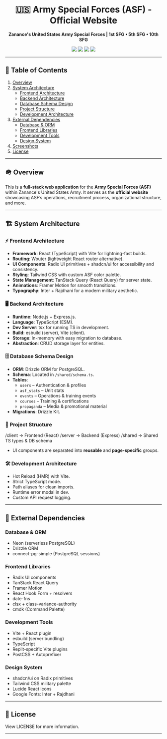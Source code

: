 <!-- Banner (soon) -->
<p align="center">
  <img src="" alt="" />
</p>

<h1 align="center">🇺🇸 Army Special Forces (ASF) - Official Website</h1>

<p align="center">
  <b>Zanance's United States Army Special Forces | 1st SFG • 5th SFG • 10th SFG</b>
</p>

<p align="center">
  <img src="https://img.shields.io/badge/Frontend-React%20%2B%20Vite-white?style=for-the-badge&logo=react" />
  <img src="https://img.shields.io/badge/Backend-Node.js%20%2B%20Express-gray?style=for-the-badge&logo=node.js" />
  <img src="https://img.shields.io/badge/Database-PostgreSQL-black?style=for-the-badge&logo=postgresql" />
  <img src="https://img.shields.io/badge/Style-TailwindCSS-lightgray?style=for-the-badge&logo=tailwind-css" />
</p>

---

## 📖 Table of Contents

1. [Overview](#overview)
2. [System Architecture](#system-architecture)
   - [Frontend Architecture](#frontend-architecture)
   - [Backend Architecture](#backend-architecture)
   - [Database Schema Design](#database-schema-design)
   - [Project Structure](#project-structure)
   - [Development Architecture](#development-architecture)
3. [External Dependencies](#external-dependencies)
   - [Database & ORM](#database--orm)
   - [Frontend Libraries](#frontend-libraries)
   - [Development Tools](#development-tools)
   - [Design System](#design-system)
4. [Screenshots](#screenshots)
5. [License](#license)

---

## 🪖 Overview

This is a **full-stack web application** for the **Army Special Forces (ASF)** within Zanance's United States Army.
It serves as the **official website** showcasing ASF’s operations, recruitment process, organizational structure, and more.

---

## 🏗 System Architecture

### ⚡ Frontend Architecture

- **Framework**: React (TypeScript) with Vite for lightning-fast builds.
- **Routing**: Wouter (lightweight React router alternative).
- **UI Components**: Radix UI primitives + shadcn/ui for accessibility and consistency.
- **Styling**: Tailwind CSS with custom ASF color palette.
- **State Management**: TanStack Query (React Query) for server state.
- **Animations**: Framer Motion for smooth transitions.
- **Typography**: Inter + Rajdhani for a modern military aesthetic.

### 🖥 Backend Architecture

- **Runtime**: Node.js + Express.js.
- **Language**: TypeScript (ESM).
- **Dev Server**: tsx for running TS in development.
- **Build**: esbuild (server), Vite (client).
- **Storage**: In-memory with easy migration to database.
- **Abstraction**: CRUD storage layer for entities.

### 🗄 Database Schema Design

- **ORM**: Drizzle ORM for PostgreSQL.
- **Schema**: Located in `/shared/schema.ts`.
- **Tables**:
  - `users` – Authentication & profiles
  - `asf_stats` – Unit stats
  - `events` – Operations & training events
  - `courses` – Training & certifications
  - `propaganda` – Media & promotional material
- **Migrations**: Drizzle Kit.

### 📂 Project Structure

/client → Frontend (React)
/server → Backend (Express)
/shared → Shared TS types & DB schema

- UI components are separated into **reusable** and **page-specific** groups.

### 🛠 Development Architecture

- Hot Reload (HMR) with Vite.
- Strict TypeScript mode.
- Path aliases for clean imports.
- Runtime error modal in dev.
- Custom API request logging.

---

## 🔗 External Dependencies

### Database & ORM

- Neon (serverless PostgreSQL)
- Drizzle ORM
- connect-pg-simple (PostgreSQL sessions)

### Frontend Libraries

- Radix UI components
- TanStack React Query
- Framer Motion
- React Hook Form + resolvers
- date-fns
- clsx + class-variance-authority
- cmdk (Command Palette)

### Development Tools

- Vite + React plugin
- esbuild (server bundling)
- TypeScript
- Replit-specific Vite plugins
- PostCSS + Autoprefixer

### Design System

- shadcn/ui on Radix primitives
- Tailwind CSS military palette
- Lucide React icons
- Google Fonts: Inter + Rajdhani

---

## 📜 License

View LICENSE for more information.

---
